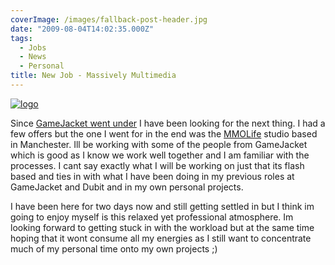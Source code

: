 ```yaml
---
coverImage: /images/fallback-post-header.jpg
date: "2009-08-04T14:02:35.000Z"
tags:
  - Jobs
  - News
  - Personal
title: New Job - Massively Multimedia
---
```


[![logo](/wp-content/uploads/2009/08/logo.png "logo")](/wp-content/uploads/2009/08/logo.png)

Since [GameJacket went under](https://www.mikecann.co.uk/photos-personal/fare-the-well-gamejacket/) I have been looking for the next thing. I had a few offers but the one I went for in the end was the [MMOLife](https://www.mmolife.org/) studio based in Manchester. Ill be working with some of the people from GameJacket which is good as I know we work well together and I am familiar with the processes. I cant say exactly what I will be working on just that its flash based and ties in with what I have been doing in my previous roles at GameJacket and Dubit and in my own personal projects.<!-- more -->

I have been here for two days now and still getting settled in but I think im going to enjoy myself is this relaxed yet professional atmosphere. Im looking forward to getting stuck in with the workload but at the same time hoping that it wont consume all my energies as I still want to concentrate much of my personal time onto my own projects ;)
